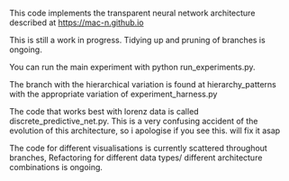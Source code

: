 This code implements the transparent neural network architecture described at https://mac-n.github.io

This is still a work in progress. Tidying up and pruning of branches is ongoing. 

You can run the main experiment with python run_experiments.py. 

The branch with the hierarchical variation is found at hierarchy_patterns with the appropriate variation of experiment_harness.py

The code that works best with lorenz data is called discrete_predictive_net.py. This is a very confusing accident of the evolution of this architecture, so i apologise if you see this. will fix it asap

The code for different visualisations is currently scattered throughout branches, Refactoring for different data types/ different architecture combinations is ongoing. 


